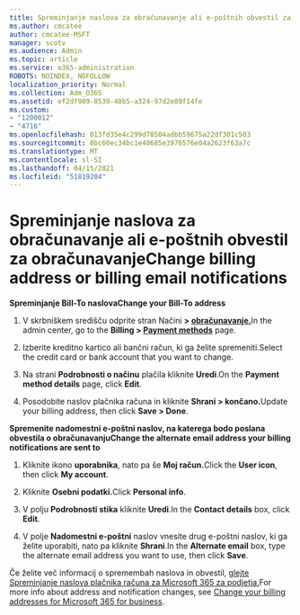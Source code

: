 ```yaml
---
title: Spreminjanje naslova za obračunavanje ali e-poštnih obvestil za obračunavanje
ms.author: cmcatee
author: cmcatee-MSFT
manager: scotv
ms.audience: Admin
ms.topic: article
ms.service: o365-administration
ROBOTS: NOINDEX, NOFOLLOW
localization_priority: Normal
ms.collection: Adm_O365
ms.assetid: ef2df989-8539-48b5-a324-97d2e09f14fe
ms.custom:
- "1200012"
- "4716"
ms.openlocfilehash: 013fd35e4c299d78504adbb59675a22df301c503
ms.sourcegitcommit: 8bc60ec34bc1e40685e3976576e04a2623f63a7c
ms.translationtype: MT
ms.contentlocale: sl-SI
ms.lasthandoff: 04/15/2021
ms.locfileid: "51819204"
---
```

# <a name="change-billing-address-or-billing-email-notifications"></a><span data-ttu-id="580c3-102">Spreminjanje naslova za obračunavanje ali e-poštnih obvestil za obračunavanje</span><span class="sxs-lookup"><span data-stu-id="580c3-102">Change billing address or billing email notifications</span></span>

<span data-ttu-id="580c3-103">**Spreminjanje Bill-To naslova**</span><span class="sxs-lookup"><span data-stu-id="580c3-103">**Change your Bill-To address**</span></span>

1. <span data-ttu-id="580c3-104">V skrbniškem središču odprite stran Načini **> [obračunavanje.](https://go.microsoft.com/fwlink/p/?linkid=2018806)**</span><span class="sxs-lookup"><span data-stu-id="580c3-104">In the admin center, go to the **Billing > [Payment methods](https://go.microsoft.com/fwlink/p/?linkid=2018806)** page.</span></span>

2. <span data-ttu-id="580c3-105">Izberite kreditno kartico ali bančni račun, ki ga želite spremeniti.</span><span class="sxs-lookup"><span data-stu-id="580c3-105">Select the credit card or bank account that you want to change.</span></span>

3. <span data-ttu-id="580c3-106">Na strani **Podrobnosti o načinu** plačila kliknite **Uredi**.</span><span class="sxs-lookup"><span data-stu-id="580c3-106">On the **Payment method details** page, click **Edit**.</span></span>

4. <span data-ttu-id="580c3-107">Posodobite naslov plačnika računa in kliknite **Shrani > končano.**</span><span class="sxs-lookup"><span data-stu-id="580c3-107">Update your billing address, then click **Save > Done**.</span></span>

<span data-ttu-id="580c3-108">**Spremenite nadomestni e-poštni naslov, na katerega bodo poslana obvestila o obračunavanju**</span><span class="sxs-lookup"><span data-stu-id="580c3-108">**Change the alternate email address your billing notifications are sent to**</span></span> 

1. <span data-ttu-id="580c3-109">Kliknite ikono **uporabnika**, nato pa še **Moj račun.**</span><span class="sxs-lookup"><span data-stu-id="580c3-109">Click the **User icon**, then click **My account**.</span></span>

2. <span data-ttu-id="580c3-110">Kliknite **Osebni podatki.**</span><span class="sxs-lookup"><span data-stu-id="580c3-110">Click **Personal info**.</span></span>

3. <span data-ttu-id="580c3-111">V polju **Podrobnosti stika** kliknite **Uredi**.</span><span class="sxs-lookup"><span data-stu-id="580c3-111">In the **Contact details** box, click **Edit**.</span></span>

4. <span data-ttu-id="580c3-112">V polje **Nadomestni e-poštni** naslov vnesite drug e-poštni naslov, ki ga želite uporabiti, nato pa kliknite **Shrani**.</span><span class="sxs-lookup"><span data-stu-id="580c3-112">In the **Alternate email** box, type the alternate email address you want to use, then click **Save**.</span></span>

<span data-ttu-id="580c3-113">Če želite več informacij o spremembah naslova in obvestil, [glejte Spreminjanje naslova plačnika računa za Microsoft 365 za podjetja.](https://docs.microsoft.com/microsoft-365/commerce/billing-and-payments/change-your-billing-addresses?view=o365-worldwide)</span><span class="sxs-lookup"><span data-stu-id="580c3-113">For more info about address and notification changes, see [Change your billing addresses for Microsoft 365 for business](https://docs.microsoft.com/microsoft-365/commerce/billing-and-payments/change-your-billing-addresses?view=o365-worldwide).</span></span>
